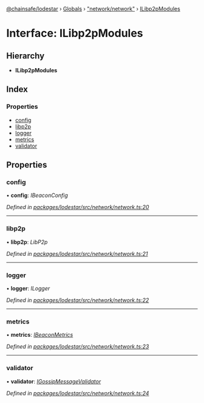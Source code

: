 [@chainsafe/lodestar](../README.md) › [Globals](../globals.md) › ["network/network"](../modules/_network_network_.md) › [ILibp2pModules](_network_network_.ilibp2pmodules.md)

# Interface: ILibp2pModules

## Hierarchy

* **ILibp2pModules**

## Index

### Properties

* [config](_network_network_.ilibp2pmodules.md#config)
* [libp2p](_network_network_.ilibp2pmodules.md#libp2p)
* [logger](_network_network_.ilibp2pmodules.md#logger)
* [metrics](_network_network_.ilibp2pmodules.md#metrics)
* [validator](_network_network_.ilibp2pmodules.md#validator)

## Properties

###  config

• **config**: *IBeaconConfig*

*Defined in [packages/lodestar/src/network/network.ts:20](https://github.com/ChainSafe/lodestar/blob/4796680/packages/lodestar/src/network/network.ts#L20)*

___

###  libp2p

• **libp2p**: *LibP2p*

*Defined in [packages/lodestar/src/network/network.ts:21](https://github.com/ChainSafe/lodestar/blob/4796680/packages/lodestar/src/network/network.ts#L21)*

___

###  logger

• **logger**: *ILogger*

*Defined in [packages/lodestar/src/network/network.ts:22](https://github.com/ChainSafe/lodestar/blob/4796680/packages/lodestar/src/network/network.ts#L22)*

___

###  metrics

• **metrics**: *[IBeaconMetrics](_metrics_interface_.ibeaconmetrics.md)*

*Defined in [packages/lodestar/src/network/network.ts:23](https://github.com/ChainSafe/lodestar/blob/4796680/packages/lodestar/src/network/network.ts#L23)*

___

###  validator

• **validator**: *[IGossipMessageValidator](_network_gossip_interface_.igossipmessagevalidator.md)*

*Defined in [packages/lodestar/src/network/network.ts:24](https://github.com/ChainSafe/lodestar/blob/4796680/packages/lodestar/src/network/network.ts#L24)*
